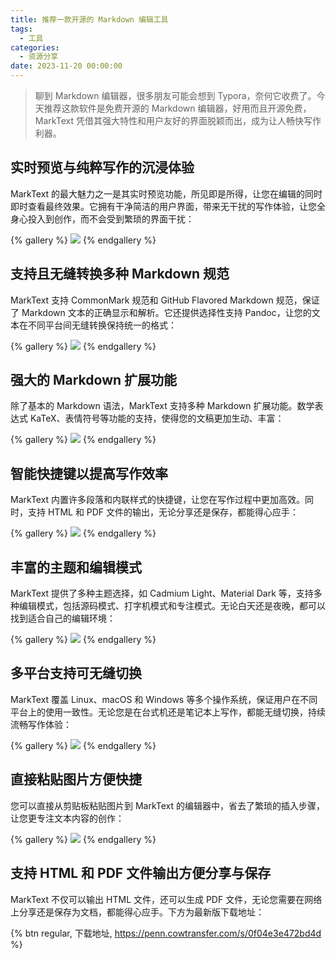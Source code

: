 ```yaml
---
title: 推荐一款开源的 Markdown 编辑工具
tags:
  - 工具
categories:
  - 资源分享
date: 2023-11-20 00:00:00
---
```


> 聊到 Markdown 编辑器，很多朋友可能会想到 Typora，奈何它收费了。今天推荐这款软件是免费开源的 Markdown 编辑器，好用而且开源免费，MarkText 凭借其强大特性和用户友好的界面脱颖而出，成为让人畅快写作利器。

<!-- more -->

## 实时预览与纯粹写作的沉浸体验

MarkText 的最大魅力之一是其实时预览功能，所见即是所得，让您在编辑的同时即时查看最终效果。它拥有干净简洁的用户界面，带来无干扰的写作体验，让您全身心投入到创作，而不会受到繁琐的界面干扰：

{% gallery %}
![](https://cdn.dusays.com/2023/11/648-1.jpg)
{% endgallery %}

## 支持且无缝转换多种 Markdown 规范

MarkText 支持 CommonMark 规范和 GitHub Flavored Markdown 规范，保证了 Markdown 文本的正确显示和解析。它还提供选择性支持 Pandoc，让您的文本在不同平台间无缝转换保持统一的格式：

{% gallery %}
![](https://cdn.dusays.com/2023/11/648-2.jpg)
{% endgallery %}

## 强大的 Markdown 扩展功能

除了基本的 Markdown 语法，MarkText 支持多种 Markdown 扩展功能。数学表达式 KaTeX、表情符号等功能的支持，使得您的文稿更加生动、丰富：

{% gallery %}
![](https://cdn.dusays.com/2023/11/648-3.jpg)
{% endgallery %}

## 智能快捷键以提高写作效率

MarkText 内置许多段落和内联样式的快捷键，让您在写作过程中更加高效。同时，支持 HTML 和 PDF 文件的输出，无论分享还是保存，都能得心应手：

{% gallery %}
![](https://cdn.dusays.com/2023/11/648-4.jpg)
{% endgallery %}

## 丰富的主题和编辑模式

MarkText 提供了多种主题选择，如 Cadmium Light、Material Dark 等，支持多种编辑模式，包括源码模式、打字机模式和专注模式。无论白天还是夜晚，都可以找到适合自己的编辑环境：

{% gallery %}
![](https://cdn.dusays.com/2023/11/648-5.jpg)
{% endgallery %}

## 多平台支持可无缝切换

MarkText 覆盖 Linux、macOS 和 Windows 等多个操作系统，保证用户在不同平台上的使用一致性。无论您是在台式机还是笔记本上写作，都能无缝切换，持续流畅写作体验：

{% gallery %}
![](https://cdn.dusays.com/2023/11/648-6.jpg)
{% endgallery %}

## 直接粘贴图片方便快捷

您可以直接从剪贴板粘贴图片到 MarkText 的编辑器中，省去了繁琐的插入步骤，让您更专注文本内容的创作：

{% gallery %}
![](https://cdn.dusays.com/2023/11/648-7.jpg)
{% endgallery %}

## 支持 HTML 和 PDF 文件输出方便分享与保存

MarkText 不仅可以输出 HTML 文件，还可以生成 PDF 文件，无论您需要在网络上分享还是保存为文档，都能得心应手。下方为最新版下载地址：

{% btn regular, 下载地址, https://penn.cowtransfer.com/s/0f04e3e472bd4d %}